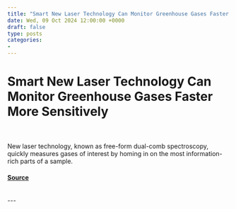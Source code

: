 ```yaml
---
title: "Smart New Laser Technology Can Monitor Greenhouse Gases Faster More Sensitively"
date: Wed, 09 Oct 2024 12:00:00 +0000
draft: false
type: posts
categories: 
- 
---
```

# Smart New Laser Technology Can Monitor Greenhouse Gases Faster More Sensitively

<br/>

<br/>
New laser technology, known as free-form dual-comb spectroscopy, quickly measures gases of interest by homing in on the most information-rich parts of a sample.

#### [Source](https://www.nist.gov/news-events/news/2024/10/smart-new-laser-technology-can-monitor-greenhouse-gases-faster-more)

<br/>
---
